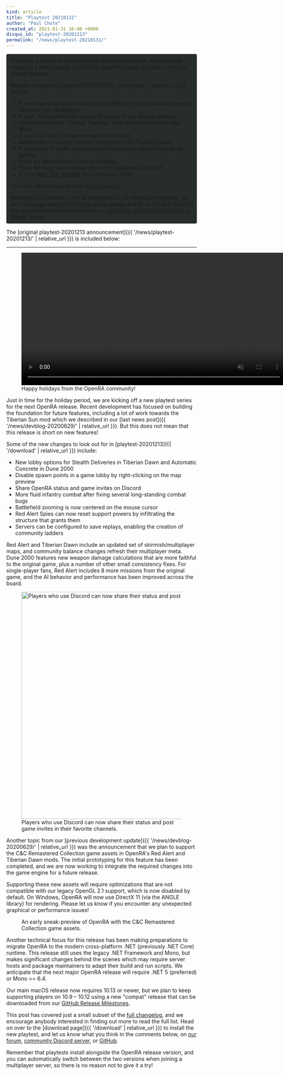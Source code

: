 ```yaml
---
kind: article
title: "Playtest 20210131"
author: "Paul Chote"
created_at: 2021-01-31 16:00 +0000
disqus_id: "playtest-20201213"
permalink: "/news/playtest-20210131/"
---
```


<div style="border-radius: 4px; background-color: #272d2c; padding: 5px">
<div style="margin: -10px 5px" markdown="1">

Following a great run of testing over the holiday period, we are today releasing a new playtest build to fix reported issues and add some last-minute features.

Notable changes in [playtest-20210131]({{ '/download' | relative_url }}) include:

* A new Handicap option to adjust the difficulty for individual players in Skirmish and Multiplayer
* A new "Pause Menu Background" option in the display settings
* One more mission ("Shock Therapy" from the Aftermath) for Red Alert
* A new "Oil Spill" minigame map for Red Alert
* Additional community balance refinements for Tiberian Dawn
* A collection of audio and explosion changes to match the original games
* Fixes for downstream Linux packaging
* Fixes for bugs and crashes reported in playtest-20201213
* A new [Mod SDK Release](https://github.com/OpenRA/OpenRAModSDK/releases/tag/20210131) for community mods

For more information, see the [full changelog](https://github.com/OpenRA/OpenRA/wiki/Changelog/c3df4d181331b89866b1f86d8217b4028a4361ae).

We expect this will be our final test before a full release in February, so we encourage everybody to play some games and let us know if you find any issues in the comments below, on [our forum](https://forum.openra.net), [Community Discord](https://discord.openra.net), or [GitHub](https://github.com/OpenRA/OpenRA/) issues.

</div>
</div>

The [original playtest-20201213 announcement]({{ '/news/playtest-20201213/' | relative_url }}) is included below:

<hr />

<figure>
  <video width="700" autoplay loop muted>
    <source src="{{ '/images/news/20201213-christmas-mp4.mp4' | relative_url }}" type="video/mp4">
    <source src="{{ '/images/news/20201213-christmas-ogv.ogv' | relative_url }}" type="video/ogg">
    <img src="{{ '/images/news/20201213-christmas-static.png' | relative_url }}" width="700" />
  </video>
  <figcaption>Happy holidays from the OpenRA community!</figcaption>
</figure>

Just in time for the holiday period, we are kicking off a new playtest series for the next OpenRA release. Recent development has focused on building the foundation for future features, including a lot of work towards the Tiberian Sun mod which we described in our [last news post]({{ '/news/devblog-20200629/' | relative_url }}). But this does not mean that this release is short on new features!

Some of the new changes to look out for in [playtest-20201213]({{ '/download' | relative_url }}) include:

* New lobby options for Stealth Deliveries in Tiberian Dawn and Automatic Concrete in Dune 2000
* Disable spawn points in a game lobby by right-clicking on the map preview
* Share OpenRA status and game invites on Discord
* More fluid infantry combat after fixing several long-standing combat bugs
* Battlefield zooming is now centered on the mouse cursor
* Red Alert Spies can now reset support powers by infiltrating the structure that grants them
* Servers can be configured to save replays, enabling the creation of community ladders

Red Alert and Tiberian Dawn include an updated set of skirmish/multiplayer maps, and community balance changes refresh their multiplayer meta. Dune 2000 features new weapon damage calculations that are more faithful to the original game, plus a number of other small consistency fixes. For single-player fans, Red Alert includes 8 more missions from the original game, and the AI behavior and performance has been improved across the board.

<figure>
  <img src="{{ '/images/news/20201213-discord.png' | relative_url }}" style="width: 600px" alt="Players who use Discord can now share their status and post game invites" />
  <figcaption>Players who use Discord can now share their status and post game invites in their favorite channels.</figcaption>
</figure>

Another topic from our [previous development update]({{ '/news/devblog-20200629/' | relative_url }}) was the announcement that we plan to support the C&C Remastered Collection game assets in OpenRA's Red Alert and Tiberian Dawn mods. The initial prototyping for this feature has been completed, and we are now working to integrate the required changes into the game engine for a future release.

Supporting these new assets will require optimizations that are not compatible with our legacy OpenGL 2.1 support, which is now disabled by default. On Windows, OpenRA will now use DirectX 11 (via the ANGLE library) for rendering. Please let us know if you encounter any unexpected graphical or performance issues!

<figure>
  <lite-youtube videoid="Vqsferf8iSc"></lite-youtube>
  <figcaption>An early sneak-preview of OpenRA with the C&C Remastered Collection game assets.</figcaption>
</figure>

Another technical focus for this release has been making preparations to migrate OpenRA to the modern cross-platform .NET (previously .NET Core) runtime. This release still uses the legacy .NET Framework and Mono, but makes significant changes behind the scenes which may require server hosts and package maintainers to adapt their build and run scripts. We anticipate that the next major OpenRA release will require .NET 5 (preferred) or Mono >= 6.4.

Our main macOS release now requires 10.13 or newer, but we plan to keep supporting players on 10.9 &ndash; 10.12 using a new "compat" release that can be downloaded from our [GitHub Release Milestones](https://github.com/OpenRA/OpenRA/releases).

This post has covered just a small subset of the [full changelog](https://github.com/OpenRA/OpenRA/wiki/Changelog/d207b07fe1713e2dedf547dbb09e03d120cffe9b), and we encourage anybody interested in finding out more to read the full list. Head on over to the [download page]({{ '/download' | relative_url }}) to install the new playtest, and let us know what you think in the comments below, on [our forum](https://forum.openra.net/), [community Discord server](https://discord.gg/UcUztfr), or [GitHub](https://github.com/OpenRA/OpenRA/issues).

Remember that playtests install alongside the OpenRA release version, and you can automatically switch between the two versions when joining a multiplayer server, so there is no reason not to give it a try!
